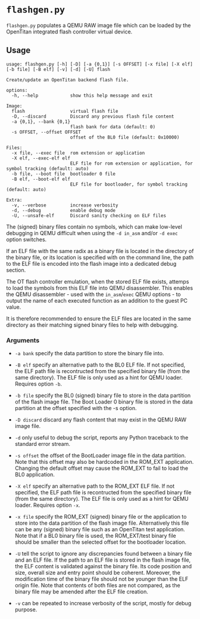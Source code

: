 # `flashgen.py`

`flashgen.py` populates a QEMU RAW image file which can be loaded by the OpenTitan integrated
flash controller virtual device.

## Usage

````text
usage: flashgen.py [-h] [-D] [-a {0,1}] [-s OFFSET] [-x file] [-X elf] [-b file] [-B elf] [-v] [-d] [-U] flash

Create/update an OpenTitan backend flash file.

options:
  -h, --help            show this help message and exit

Image:
  flash                 virtual flash file
  -D, --discard         Discard any previous flash file content
  -a {0,1}, --bank {0,1}
                        flash bank for data (default: 0)
  -s OFFSET, --offset OFFSET
                        offset of the BL0 file (default: 0x10000)

Files:
  -x file, --exec file  rom extension or application
  -X elf, --exec-elf elf
                        ELF file for rom extension or application, for symbol tracking (default: auto)
  -b file, --boot file  bootloader 0 file
  -B elf, --boot-elf elf
                        ELF file for bootloader, for symbol tracking (default: auto)

Extra:
  -v, --verbose         increase verbosity
  -d, --debug           enable debug mode
  -U, --unsafe-elf      Discard sanity checking on ELF files
````

The (signed) binary files contain no symbols, which can make low-level debugging in QEMU difficult
when using the `-d in_asm` and/or `-d exec` option switches.

If an ELF file with the same radix as a binary file is located in the directory of the binary
file, or its location is specified with on the command line, the path to the ELF file is encoded
into the flash image into a dedicated debug section.

The OT flash controller emulation, when the stored ELF file exists, attemps to load the symbols
from this ELF file into QEMU disassembler. This enables the QEMU disassembler - used with the
`in_asm`/`exec` QEMU options - to output the name of each executed function as an addition to the
guest PC value.

It is therefore recommended to ensure the ELF files are located in the same directory as their
matching signed binary files to help with debugging.

### Arguments

* `-a bank` specify the data partition to store the binary file into.

* `-B elf` specify an alternative path to the BL0 ELF file. If not specified, the ELF path file is
  recontructed from the specified binary file (from the same directory). The ELF file is only used
  as a hint for QEMU loader. Requires option `-b`.

* `-b file` specify the BL0 (signed) binary file to store in the data partition of the flash
  image file. The Boot Loader 0 binary file is stored in the data partition at the offset
  specified with the -s option.

* `-D discard` discard any flash content that may exist in the QEMU RAW image file.

* `-d` only useful to debug the script, reports any Python traceback to the standard error stream.

* `-s offset` the offset of the BootLoader image file in the data partition. Note that this offset
  may also be hardcoded in the ROM_EXT application. Changing the default offset may cause the
  ROM_EXT to fail to load the BL0 application.

* `-X elf` specify an alternative path to the ROM_EXT ELF file. If not specified, the ELF path file
  is recontructed from the specified binary file (from the same directory). The ELF file is only
  used as a hint for QEMU loader. Requires option `-x`.

* `-x file` specify the ROM_EXT (signed) binary file or the application to store into the data
  partition of the flash image file. Alternatively this file can be any (signed) binary file such as
  an OpenTitan test application. Note that if a BL0 binary file is used, the ROM_EXT/test binary
  file should be smaller than the selected offset for the bootloader location.

* `-U` tell the script to ignore any discrepancies found between a binary file and an ELF file. If
  the path to an ELF file is stored in the flash image file, the ELF content is validated against
  the binary file. Its code position and size, overall size and entry point should be coherent.
  Moreover, the modification time of the binary file should not be younger than the ELF origin file.
  Note that contents of both files are not compared, as the binary file may be amended after the ELF
  file creation.

* `-v` can be repeated to increase verbosity of the script, mostly for debug purpose.
